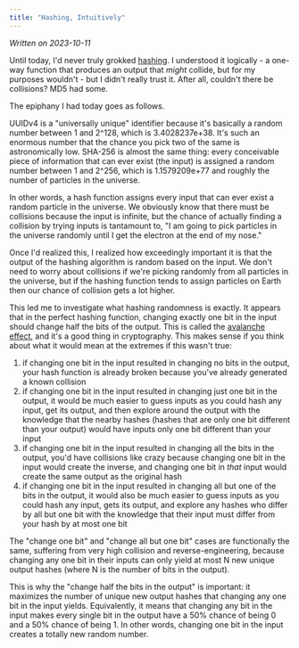 ```yaml
---
title: "Hashing, Intuitively"
---
```


_Written on 2023-10-11_

Until today, I'd never truly grokked [hashing](https://en.wikipedia.org/wiki/Hash_function). I understood it logically - a one-way function that produces an output that _might_ collide, but for my purposes wouldn't - but I didn't really trust it. After all, couldn't there be collisions? MD5 had some. 

The epiphany I had today goes as follows.

UUIDv4 is a "universally unique" identifier because it's basically a random number between 1 and 2^128, which is 3.4028237e+38. It's such an enormous number that the chance you pick two of the same is astronomically low. SHA-256 is almost the same thing: every conceivable piece of information that can ever exist (the input) is assigned a random number between 1 and 2^256, which is 1.1579209e+77 and roughly the number of particles in the universe. 

In other words, a hash function assigns every input that can ever exist a random particle in the universe. We obviously know that there must be collisions because the input is infinite, but the chance of actually finding a collision by trying inputs is tantamount to, "I am going to pick particles in the universe randomly until I get the electron at the end of my nose."

Once I'd realized this, I realized how exceedingly important it is that the output of the hashing algorithm is random based on the input. We don't need to worry about collisions if we're picking randomly from all particles in the universe, but if the hashing function tends to assign particles on Earth then our chance of collision gets a lot higher.

This led me to investigate what hashing randomness is exactly. It appears that in the perfect hashing function, changing exactly one bit in the input should change half the bits of the output. This is called the [avalanche effect](https://en.wikipedia.org/wiki/Avalanche_effect), and it's a good thing in cryptography. This makes sense if you think about what it would mean at the extremes if this wasn't true:

1. if changing one bit in the input resulted in changing no bits in the output, your hash function is already broken because you've already generated a known collision
1. if changing one bit in the input resulted in changing just one bit in the output, it would be much easier to guess inputs as you could hash any input, get its output, and then explore around the output with the knowledge that the nearby hashes (hashes that are only one bit different than your output) would have inputs only one bit different than your input
1. if changing one bit in the input resulted in changing all the bits in the output, you'd have collisions like crazy because changing one bit in the input would create the inverse, and changing one bit in _that_ input would create the same output as the original hash
1. if changing one bit in the input resulted in changing all but one of the bits in the output, it would also be much easier to guess inputs as you could hash any input, gets its output, and explore any hashes who differ by all but one bit with the knowledge that their input must differ from your hash by at most one bit

The "change one bit" and "change all but one bit" cases are functionally the same, suffering from very high collision and reverse-engineering, because changing any one bit in their inputs can only yield at most N new unique output hashes (where N is the number of bits in the output).

This is why the "change half the bits in the output" is important: it maximizes the number of unique new output hashes that changing any one bit in the input yields. Equivalently, it means that changing any bit in the input makes every single bit in the output have a 50% chance of being 0 and a 50% chance of being 1. In other words, changing one bit in the input creates a totally new random number.
